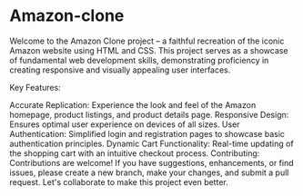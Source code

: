 # Amazon-clone
Welcome to the Amazon Clone project – a faithful recreation of the iconic Amazon website using HTML and CSS. This project serves as a showcase of fundamental web development skills, demonstrating proficiency in creating responsive and visually appealing user interfaces.

Key Features:

Accurate Replication: Experience the look and feel of the Amazon homepage, product listings, and product details page.
Responsive Design: Ensures optimal user experience on devices of all sizes.
User Authentication: Simplified login and registration pages to showcase basic authentication principles.
Dynamic Cart Functionality: Real-time updating of the shopping cart with an intuitive checkout process.
Contributing:
Contributions are welcome! If you have suggestions, enhancements, or find issues, please create a new branch, make your changes, and submit a pull request. Let's collaborate to make this project even better.
